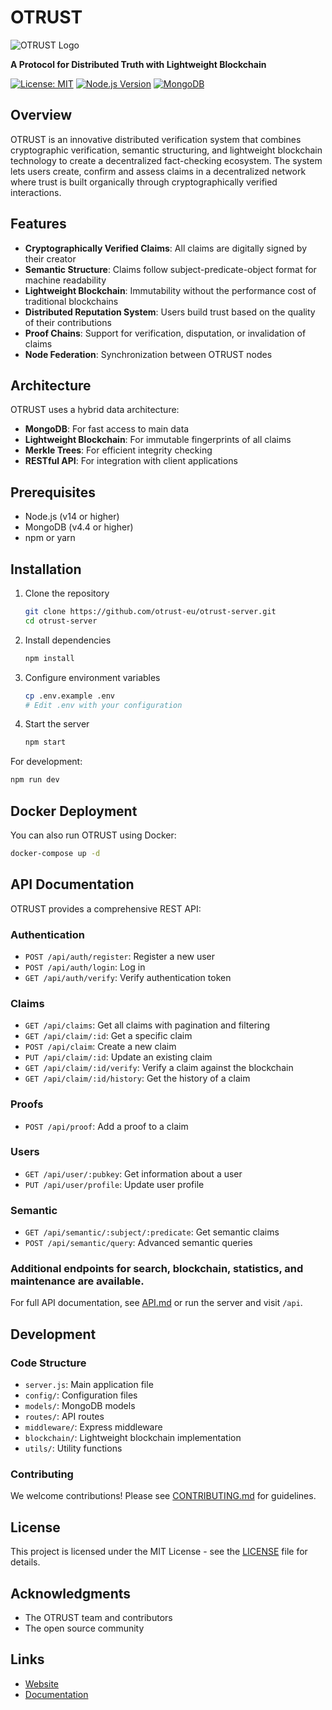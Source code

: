 # OTRUST

![OTRUST Logo](docs/images/logo.png)

**A Protocol for Distributed Truth with Lightweight Blockchain**

[![License: MIT](https://img.shields.io/badge/License-MIT-blue.svg)](https://opensource.org/licenses/MIT)
[![Node.js Version](https://img.shields.io/badge/node-%3E%3D%2014.0.0-brightgreen.svg)](https://nodejs.org/)
[![MongoDB](https://img.shields.io/badge/MongoDB-%3E%3D%204.4-green.svg)](https://www.mongodb.com/)

## Overview

OTRUST is an innovative distributed verification system that combines cryptographic verification, semantic structuring, and lightweight blockchain technology to create a decentralized fact-checking ecosystem. The system lets users create, confirm and assess claims in a decentralized network where trust is built organically through cryptographically verified interactions.

## Features

- **Cryptographically Verified Claims**: All claims are digitally signed by their creator
- **Semantic Structure**: Claims follow subject-predicate-object format for machine readability
- **Lightweight Blockchain**: Immutability without the performance cost of traditional blockchains
- **Distributed Reputation System**: Users build trust based on the quality of their contributions
- **Proof Chains**: Support for verification, disputation, or invalidation of claims
- **Node Federation**: Synchronization between OTRUST nodes

## Architecture

OTRUST uses a hybrid data architecture:
- **MongoDB**: For fast access to main data
- **Lightweight Blockchain**: For immutable fingerprints of all claims
- **Merkle Trees**: For efficient integrity checking
- **RESTful API**: For integration with client applications

## Prerequisites

- Node.js (v14 or higher)
- MongoDB (v4.4 or higher)
- npm or yarn

## Installation

1. Clone the repository
   ```bash
   git clone https://github.com/otrust-eu/otrust-server.git
   cd otrust-server
   ```

2. Install dependencies
   ```bash
   npm install
   ```

3. Configure environment variables
   ```bash
   cp .env.example .env
   # Edit .env with your configuration
   ```

4. Start the server
   ```bash
   npm start
   ```

For development:
```bash
npm run dev
```

## Docker Deployment

You can also run OTRUST using Docker:

```bash
docker-compose up -d
```

## API Documentation

OTRUST provides a comprehensive REST API:

### Authentication
- `POST /api/auth/register`: Register a new user
- `POST /api/auth/login`: Log in
- `GET /api/auth/verify`: Verify authentication token

### Claims
- `GET /api/claims`: Get all claims with pagination and filtering
- `GET /api/claim/:id`: Get a specific claim
- `POST /api/claim`: Create a new claim
- `PUT /api/claim/:id`: Update an existing claim
- `GET /api/claim/:id/verify`: Verify a claim against the blockchain
- `GET /api/claim/:id/history`: Get the history of a claim

### Proofs
- `POST /api/proof`: Add a proof to a claim

### Users
- `GET /api/user/:pubkey`: Get information about a user
- `PUT /api/user/profile`: Update user profile

### Semantic
- `GET /api/semantic/:subject/:predicate`: Get semantic claims
- `POST /api/semantic/query`: Advanced semantic queries

### Additional endpoints for search, blockchain, statistics, and maintenance are available.

For full API documentation, see [API.md](docs/API.md) or run the server and visit `/api`.

## Development

### Code Structure
- `server.js`: Main application file
- `config/`: Configuration files
- `models/`: MongoDB models
- `routes/`: API routes
- `middleware/`: Express middleware
- `blockchain/`: Lightweight blockchain implementation
- `utils/`: Utility functions

### Contributing

We welcome contributions! Please see [CONTRIBUTING.md](CONTRIBUTING.md) for guidelines.

## License

This project is licensed under the MIT License - see the [LICENSE](LICENSE) file for details.

## Acknowledgments

- The OTRUST team and contributors
- The open source community

## Links

- [Website](https://otrust.eu)
- [Documentation](https://docs.otrust.eu)

